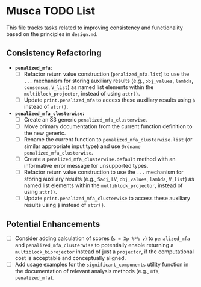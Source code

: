 # Musca TODO List

This file tracks tasks related to improving consistency and functionality based on the principles in `design.md`.

## Consistency Refactoring

- **`penalized_mfa`:**
    - [ ] Refactor return value construction (`penalized_mfa.list`) to use the `...` mechanism for storing auxiliary results (e.g., `obj_values`, `lambda`, `consensus`, `V_list`) as named list elements within the `multiblock_projector`, instead of using `attr()`.
    - [ ] Update `print.penalized_mfa` to access these auxiliary results using `$` instead of `attr()`.

- **`penalized_mfa_clusterwise`:**
    - [ ] Create an S3 generic `penalized_mfa_clusterwise`.
    - [ ] Move primary documentation from the current function definition to the new generic.
    - [ ] Rename the current function to `penalized_mfa_clusterwise.list` (or similar appropriate input type) and use `@rdname penalized_mfa_clusterwise`.
    - [ ] Create a `penalized_mfa_clusterwise.default` method with an informative error message for unsupported types.
    - [ ] Refactor return value construction to use the `...` mechanism for storing auxiliary results (e.g., `Sadj`, `LV`, `obj_values`, `lambda`, `V_list`) as named list elements within the `multiblock_projector`, instead of using `attr()`.
    - [ ] Update `print.penalized_mfa_clusterwise` to access these auxiliary results using `$` instead of `attr()`.

## Potential Enhancements

- [ ] Consider adding calculation of scores (`s = Xp %*% v`) to `penalized_mfa` and `penalized_mfa_clusterwise` to potentially enable returning a `multiblock_biprojector` instead of just a `projector`, if the computational cost is acceptable and conceptually aligned.
- [ ] Add usage examples for the `significant_components` utility function in the documentation of relevant analysis methods (e.g., `mfa`, `penalized_mfa`).

